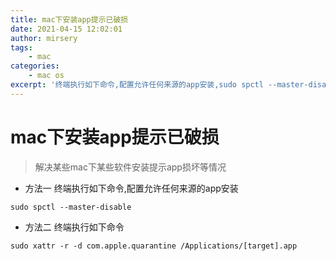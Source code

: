 ```yaml
---
title: mac下安装app提示已破损
date: 2021-04-15 12:02:01
author: mirsery
tags: 
	- mac
categories:	
	- mac os	
excerpt: '终端执行如下命令,配置允许任何来源的app安装,sudo spctl --master-disable...'	
---
```


# mac下安装app提示已破损
>  解决某些mac下某些软件安装提示app损坏等情况

- 方法一 终端执行如下命令,配置允许任何来源的app安装

```shell
sudo spctl --master-disable
```
- 方法二 终端执行如下命令

```shell
sudo xattr -r -d com.apple.quarantine /Applications/[target].app
```